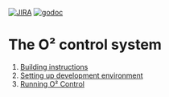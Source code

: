 [![JIRA](https://img.shields.io/badge/JIRA-Report%20issue-blue.svg)](https://alice.its.cern.ch/jira/secure/CreateIssue.jspa?pid=11232&issuetype=1)
[![godoc](https://img.shields.io/badge/godoc-Reference-5272B4.svg)](https://godoc.org/github.com/AliceO2Group/Control)
# The O² control system

1) [Building instructions](hacking/BUILDING.md)
2) [Setting up development environment](hacking/DCOS.md)
3) [Running O² Control](hacking/RUNNING.md)
